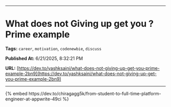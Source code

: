   
  <hr />
  
  # What does not Giving up get you ? Prime example
  
  **Tags:** `career`, `motivation`, `codenewbie`, `discuss`

  **Published At:** 6/21/2025, 8:32:21 PM

  **URL:** [https://dev.to/yashksaini/what-does-not-giving-up-get-you-prime-example-2bn9](https://dev.to/yashksaini/what-does-not-giving-up-get-you-prime-example-2bn9)

  <hr />
  {% embed https://dev.to/chiragagg5k/from-student-to-full-time-platform-engineer-at-appwrite-49ci %}    
  